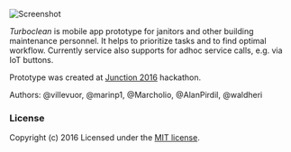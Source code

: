 ![Screenshot](https://dl.dropboxusercontent.com/u/4744548/turboclean_screenshot.png)

*Turboclean* is mobile app prototype for janitors and other building maintenance personnel. It helps to prioritize tasks and to find optimal workflow. Currently service also supports for adhoc service calls, e.g. via IoT buttons.

Prototype was created at [Junction 2016](http://hackjunction.com) hackathon.

Authors: @villevuor, @marinp1, @Marcholio, @AlanPirdil, @waldheri

### License

Copyright (c) 2016
Licensed under the [MIT license](LICENSE).
